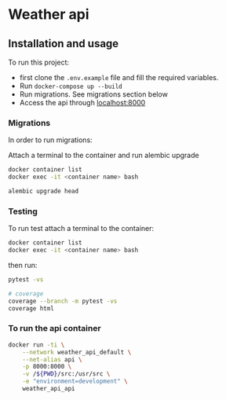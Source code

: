 # Weather api

## Installation and usage

To run this project:

- first clone the `.env.example` file and fill the required variables.
- Run `docker-compose up --build`
- Run migrations. See migrations section below
- Access the api through [localhost:8000](http://localhost:8000)

### Migrations

In order to run migrations:

Attach a terminal to the container and run alembic upgrade

```bash
docker container list
docker exec -it <container name> bash

alembic upgrade head
```

### Testing

To run test attach a terminal to the container:

```bash
docker container list
docker exec -it <container name> bash
```

then run:

```bash
pytest -vs

# coverage
coverage --branch -m pytest -vs
coverage html
```

### To run the api container

```bash
docker run -ti \
    --network weather_api_default \
    --net-alias api \
    -p 8000:8000 \
    -v /${PWD}/src:/usr/src \
    -e "environment=development" \
    weather_api_api
```

